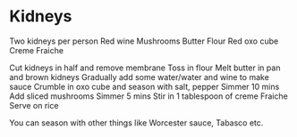 Kidneys
=======

Two kidneys per person
Red wine
Mushrooms
Butter
Flour
Red oxo cube
Creme Fraiche

Cut kidneys in half and remove membrane
Toss in flour
Melt butter in pan and brown kidneys
Gradually add some water/water and wine to make sauce
Crumble in oxo cube and season with salt, pepper
Simmer 10 mins
Add sliced mushrooms
Simmer 5 mins
Stir in 1 tablespoon of creme Fraiche
Serve on rice

You can season with other things like Worcester sauce, Tabasco etc.

